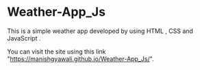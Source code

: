 # Weather-App_Js


This is a simple weather app developed by using HTML , CSS and JavaScript .


You can visit the site using this link "https://manishgyawali.github.io/Weather-App_Js/".

